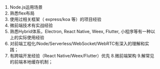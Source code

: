 <!--
 * @Author: your name
 * @Date: 2020-12-21 11:14:36
 * @LastEditTime: 2021-04-02 18:07:02
 * @LastEditors: Please set LastEditors
 * @Description: In User Settings Edit
 * @FilePath: \daily-questions\README.md
-->
1. Node.js运用场景
2. 熟悉flex布局
3. 使用过相关框架（ express/koa 等）的项目经验
4. 微前端技术有实战经验
5. 熟悉Hybrid体系，Electron, React Native, Weex, Flutter, 小程序等有一种以上的实际使用经验
6. 对前端工程化/Node/Serverless/WebSocket/WebRTC有深入的理解和实践；
7. 有跨端开发经验（React Native/Weex/Flutter）优先
8.微前端架构
9.解常见的前端本地缓存机制；